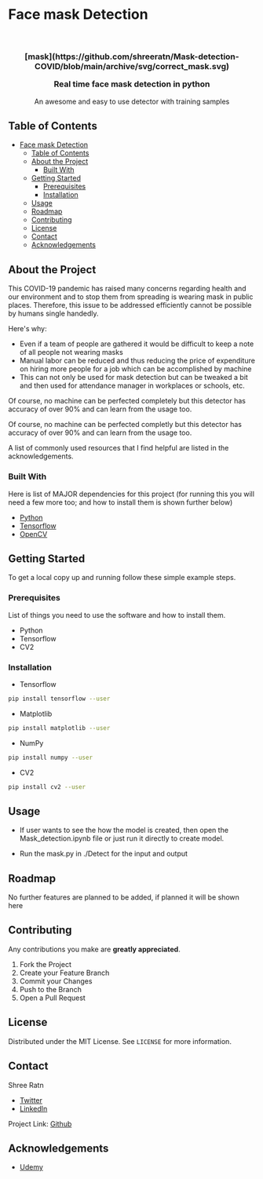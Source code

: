 # Face mask Detection

<br />
<p align="center">
  <h3 align="center">
  [mask](https://github.com/shreeratn/Mask-detection-COVID/blob/main/archive/svg/correct_mask.svg)

  Real time face mask detection in python</h3>

  <p align="center">
    An awesome and easy to use detector with training samples
    <br />
  </p>
</p>

<!-- TABLE OF CONTENTS -->
## Table of Contents

- [Face mask Detection](#face-mask-detection)
  - [Table of Contents](#table-of-contents)
  - [About the Project](#about-the-project)
    - [Built With](#built-with)
  - [Getting Started](#getting-started)
    - [Prerequisites](#prerequisites)
    - [Installation](#installation)
  - [Usage](#usage)
  - [Roadmap](#roadmap)
  - [Contributing](#contributing)
  - [License](#license)
  - [Contact](#contact)
  - [Acknowledgements](#acknowledgements)



<!-- ABOUT THE PROJECT -->
## About the Project

<!-- [![Product Name Screen Shot][product-screenshot]](https://example.com) -->

This COVID-19 pandemic has raised many concerns regarding health and our environment and to stop them from spreading is wearing mask in public places. Therefore, this issue to be addressed efficiently cannot be possible by humans single handedly.

Here's why:

* Even if a team of people are gathered it would be difficult to keep a note of all people not wearing masks
* Manual labor can be reduced and thus reducing the price of expenditure on hiring more people for a job which can be accomplished by machine
* This can not only be used for mask detection but can be tweaked a bit and then used for attendance manager in workplaces or schools, etc.


Of course, no machine can be perfected completely but this detector has accuracy of over 90% and can learn from the usage too.

Of course, no machine can be perfected completly but this detector has accuracy of over 90% and can learn from the usage too.

A list of commonly used resources that I find helpful are listed in the acknowledgements.

### Built With

Here is list of MAJOR dependencies for this project (for running this you will need a few more too; and how to install them is shown further below)
* [Python](https://www.python.org/)
* [Tensorflow](https://www.tensorflow.org/)
* [OpenCV](https://opencv.org/)



<!-- GETTING STARTED -->
## Getting Started

To get a local copy up and running follow these simple example steps.

### Prerequisites

List of things you need to use the software and how to install them.
* Python
* Tensorflow
* CV2


### Installation

* Tensorflow
```sh
pip install tensorflow --user
```
* Matplotlib
```sh
pip install matplotlib --user
```
* NumPy
```sh
pip install numpy --user
```
* CV2
```sh
pip install cv2 --user
```

<!-- USAGE EXAMPLES -->
## Usage
* If user wants to see the how the model is created, then open the Mask_detection.ipynb file or just run it directly to create model.

* Run the mask.py in ./Detect for the input and output


<!-- ROADMAP -->
## Roadmap

No further features are planned to be added, if planned it will be shown here 



<!-- CONTRIBUTING -->
## Contributing

Any contributions you make are **greatly appreciated**.

1. Fork the Project
2. Create your Feature Branch
3. Commit your Changes
4. Push to the Branch
5. Open a Pull Request



<!-- LICENSE -->
## License

Distributed under the MIT License. See `LICENSE` for more information.



<!-- CONTACT -->
## Contact

Shree Ratn 
- [Twitter](https://twitter.com/ratn_shree)
- [LinkedIn](hhtps://linkedin.com/in/shreeratn)

Project Link: [Github](https://github.com/shreeratn/Mask-detection-COVID)



<!-- ACKNOWLEDGEMENTS -->
## Acknowledgements
* [Udemy](https://www.udemy.com/course/data-science-hands-on-covid19-face-mask-detection-cnn-opencv/)
